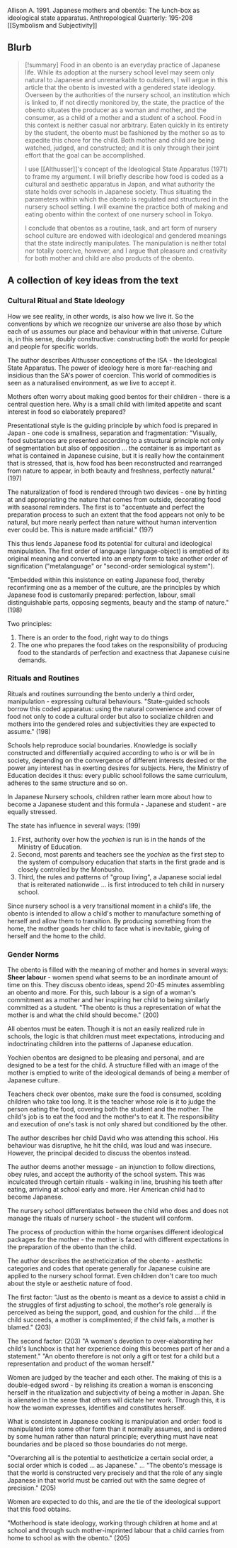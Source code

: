 Allison A. 1991. Japanese mothers and obentōs: The lunch-box as ideological state apparatus. Anthropological Quarterly: 195-208
[[Symbolism and Subjectivity]]

## Blurb

>[!summary]
>Food in an obento is an everyday practice of Japanese life. While its adoption at the nursery school level may seem only natural to Japanese and unremarkable to outsiders, I will argue in this article that the obento is invested with a gendered state ideology. Overseen by the authorities of the nursery school, an institution which is linked to, if not directly monitored by, the state, the practice of the obento situates the producer as a woman and mother, and the consumer, as a child of a mother and a student of a school. Food in this context is neither casual nor arbitrary. Eaten quickly in its entirety by the student, the obento must be fashioned by the mother so as to expedite this chore for the child. Both mother and child are being watched, judged, and constructed; and it is only through their joint effort that the goal can be accomplished.
>
>I use [[Althusser]]'s concept of the Ideological State Apparatus (1971) to frame my argument. I will briefly describe how food is coded as a cultural and aesthetic apparatus in Japan, and what authority the state holds over schools in Japanese society. Thus situating the parameters within which the obento is regulated and structured in the nursery school setting. I will examine the practice both of making and eating obento within the context of one nursery school in Tokyo.
>
>I conclude that obentos as a routine, task, and art form of nursery school culture are endowed with ideological and gendered meanings that the state indirectly manipulates. The manipulation is neither total nor totally coercive, however, and I argue that pleasure and creativity for both mother and child are also products of the obento.

## A collection of key ideas from the text

### Cultural Ritual and State Ideology

How we see reality, in other words, is also how we live it. So the conventions by which we recognize our universe are also those by which each of us assumes our place and behaviour within that universe. Culture is, in this sense, doubly constructive: constructing both the world for people and people for specific worlds.

The author describes Althusser conceptions of the ISA - the Ideological State Apparatus. The power of ideology here is more far-reaching and insidious than the SA's power of coercion. This world of commodities is seen as a naturalised environment, as we live to accept it.

Mothers often worry about making good bentos for their children - there is a central question here. Why is a small child with limited appetite and scant interest in food so elaborately prepared?

Presentational style is the guiding principle by which food is prepared in Japan - one code is smallness, separation and fragmentation:
	"Visually, food substances are presented according to a structural principle not only of segmentation but also of opposition ... the container is as important as what is contained in Japanese cuisine, but it is really how the containment that is stressed, that is, how food has been reconstructed and rearranged from nature to appear, in both beauty and freshness, perfectly natural." (197)

The naturalization of food is rendered through two devices - one by hinting at and appropriating the nature that comes from outside, decorating food with seasonal reminders. The first is to "accentuate and perfect the preparation process to such an extent that the food appears not only to be natural, but more nearly perfect than nature without human intervention ever could be. This is nature made artificial." (197)

This thus lends Japanese food its potential for cultural and ideological manipulation. The first order of language (language-object) is emptied of its original meaning and converted into an empty form to take another order of signification ("metalanguage" or "second-order semiological system").

"Embedded within this insistence on eating Japanese food, thereby reconfirming one as a member of the culture, are the principles by which Japanese food is customarily prepared: perfection, labour, small distinguishable parts, opposing segments, beauty and the stamp of nature." (198)

Two principles:
1. There is an order to the food, right way to do things
2. The one who prepares the food takes on the responsibility of producing food to the standards of perfection and exactness that Japanese cuisine demands.

### Rituals and Routines

Rituals and routines surrounding the bento underly a third order, manipulation - expressing cultural behaviours. "State-guided schools borrow this coded apparatus: using the natural convenience and cover of food not only to code a cultural order but also to socialize children and mothers into the gendered roles and subjectivities they are expected to assume." (198)

Schools help reproduce social boundaries. Knowledge is socially constructed and differentially acquired according to who is or will be in society, depending on the convergence of different interests desired or the power any interest has in exerting desires for subjects. Here, the Ministry of Education decides it thus: every public school follows the same curriculum, adheres to the same structure and so on.

In Japanese Nursery schools, children rather learn more about how to become a Japanese student and this formula - Japanese and student - are equally stressed.

The state has influence in several ways:  (199)
1. First, authority over how the *yochien* is run is in the hands of the Ministry of Education.
2. Second, most parents and teachers see the *yochien* as the first step to the system of compulsory education that starts in the first grade and is closely controlled by the Monbusho.
3. Third, the rules and patterns of "group living", a Japanese social iedal that is reiterated nationwide ... is first introduced to teh child in nursery school.

Since nursery school is a very transitional moment in a child's life, the obento is intended to allow a child's mother to manufacture something of herself and allow them to transition. By producing something from the home, the mother goads her child to face what is inevitable, giving of herself and the home to the child.

### Gender Norms

The obento is filled with the meaning of mother and homes in several ways:
**Sheer labour** - women spend what seems to be an inordinate amount of time on this. They discuss obento ideas, spend 20-45 minutes assembling an obento and more. For this, such labour is a sign of a woman's commitment as a mother and her inspiring her child to being similarly committed as a student. "The obento is thus a representation of what the mother is and what the child should become." (200)

All obentos must be eaten. Though it is not an easily realized rule in schools, the logic is that children must meet expectations, introducing and indoctrinating children into the patterns of Japanese education.

Yochien obentos are designed to be pleasing and personal, and are designed to be a test for the child. A structure filled with an image of the mother is emptied to write of the ideological demands of being a member of Japanese culture. 

Teachers check over obentos, make sure the food is consumed, scolding children who take too long. It is the teacher whose role is it to judge the person eating the food, covering both the student and the mother. The child's job is to eat the food and the mother's to eat it. The responsibility and execution of one's task is not only shared but conditioned by the other.

The author describes her child David who was attending this school. His behaviour was disruptive, he hit the child, was loud and was insecure. However, the principal decided to discuss the obentos instead.

The author deems another message - an injunction to follow directions, obey rules, and accept the authority of the school system. This was inculcated through certain rituals - walking in line, brushing his teeth after eating, arriving at school early and more. Her American child had to become Japanese.

The nursery school differentiates between the child who does and does not manage the rituals of nursery school - the student will conform.


The process of production within the home organises different ideological packages for the mother - the mother is faced with different expectations in the preparation of the obento than the child.

The author describes the aestheticization of the obento - aesthetic categories and codes that operate generally for Japanese cuisine are applied to the nursery school format. Even children don't care too much about the style or aesthetic nature of food.

The first factor:
"Just as the obento is meant as a device to assist a child in the struggles of first adjusting to school, the mother's role generally is perceived as being the support, goad, and cushion for the child ... if the child succeeds, a mother is complimented; if the child fails, a mother is blamed." (203)

The second factor: (203)
"A woman's devotion to over-elaborating her child's lunchbox is that her experience doing this becomes part of her and a statement."
"An obento therefore is not only a gift or test for a child but a representation and product of the woman herself."

Women are judged by the teacher and each other. The making of this is a double-edged sword - by relishing its creation a woman is ensconcing herself in the ritualization and subjectivity of being a mother in Japan. She is alienated in the sense that others will dictate her work. Through this, it is how the woman expresses, identifies and constitutes herself.

What is consistent in Japanese cooking is manipulation and order: food is manipulated into some other form than it normally assumes, and is ordered by some human rather than natural principle; everything must have neat boundaries and be placed so those boundaries do not merge.

"Overarching all is the potential to aestheticize a certain social order, a social order which is coded ... as Japanese." ... "The obento's message is that the world is constructed very precisely and that the role of any single Japanese in that world must be carried out with the same degree of precision." (205)

Women are expected to do this, and are the tie of the ideological support that this food obtains. 

"Motherhood is state ideology, working through children at home and at school and through such mother-imprinted labour that a child carries from home to school as with the obento." (205)




```ad-quote


```
